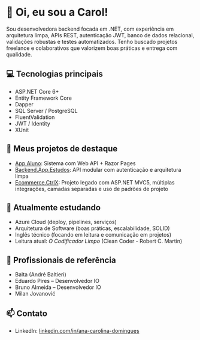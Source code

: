 # 👋 Oi, eu sou a Carol!

Sou desenvolvedora backend focada em .NET, com experiência em arquitetura limpa, APIs REST, autenticação JWT, banco de dados relacional, validações robustas e testes automatizados. Tenho buscado projetos freelance e colaborativos que valorizem boas práticas e entrega com qualidade.

## 💻 Tecnologias principais
- ASP.NET Core 6+
- Entity Framework Core
- Dapper
- SQL Server / PostgreSQL
- FluentValidation
- JWT / Identity
- XUnit

## 📂 Meus projetos de destaque
- [App.Aluno](https://github.com/carolldominguess/App.Aluno): Sistema com Web API + Razor Pages
- [Backend.App.Estudos](https://github.com/carolldominguess/Backend.App.Estudos): API modular com autenticação e arquitetura limpa
- [Ecommerce.CtrlX](https://github.com/carolldominguess/Ecommerce.CtrlX): Projeto legado com ASP.NET MVC5, múltiplas integrações, camadas separadas e uso de padrões de projeto

## 🌱 Atualmente estudando
- Azure Cloud (deploy, pipelines, serviços)
- Arquitetura de Software (boas práticas, escalabilidade, SOLID)
- Inglês técnico (focando em leitura e comunicação em projetos)
- Leitura atual: *O Codificador Limpo* (Clean Coder - Robert C. Martin)

## 👥 Profissionais de referência
- Balta (André Baltieri)
- Eduardo Pires – Desenvolvedor IO
- Bruno Almeida – Desenvolvedor IO
- Milan Jovanović

## 📫 Contato
- LinkedIn: [linkedin.com/in/ana-carolina-domingues](https://www.linkedin.com/in/ana-carolina-domingues-63b1b4164/)
